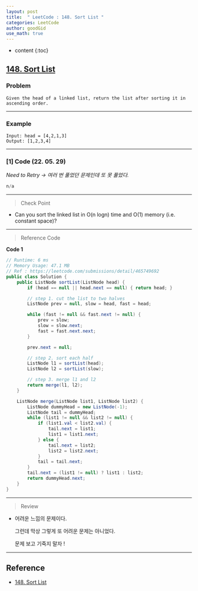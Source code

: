 ```yaml
---
layout: post
title:  " LeetCode : 148. Sort List "
categories: LeetCode
author: goodGid
use_math: true
---
```

* content
{:toc}

## [148. Sort List](https://leetcode.com/problems/sort-list)

### Problem

```
Given the head of a linked list, return the list after sorting it in ascending order.
```


---

### Example

```
Input: head = [4,2,1,3]
Output: [1,2,3,4]
```

---

### [1] Code (22. 05. 29)

*Need to Retry -> 여러 번 풀었던 문제인데 또 못 풀었다.*

``` java
n/a
```

---

> Check Point

* Can you sort the linked list in O(n logn) time and O(1) memory (i.e. constant space)?

---

> Reference Code

**Code 1**

``` java
// Runtime: 6 ms
// Memory Usage: 47.1 MB
// Ref : https://leetcode.com/submissions/detail/465749692
public class Solution {
    public ListNode sortList(ListNode head) {
        if (head == null || head.next == null) { return head; }

        // step 1. cut the list to two halves
        ListNode prev = null, slow = head, fast = head;

        while (fast != null && fast.next != null) {
            prev = slow;
            slow = slow.next;
            fast = fast.next.next;
        }

        prev.next = null;

        // step 2. sort each half
        ListNode l1 = sortList(head);
        ListNode l2 = sortList(slow);

        // step 3. merge l1 and l2
        return merge(l1, l2);
    }

    ListNode merge(ListNode list1, ListNode list2) {
        ListNode dummyHead = new ListNode(-1);
        ListNode tail = dummyHead;
        while (list1 != null && list2 != null) {
            if (list1.val < list2.val) {
                tail.next = list1;
                list1 = list1.next;
            } else {
                tail.next = list2;
                list2 = list2.next;
            }
            tail = tail.next;
        }
        tail.next = (list1 != null) ? list1 : list2;
        return dummyHead.next;
    }
}

```

---

> Review

* 어려운 느낌의 문제이다.

  그런데 막상 그렇게 또 어려운 문제는 아니었다.

  문제 보고 기죽지 말자 !

---

## Reference

* [148. Sort List](https://leetcode.com/problems/sort-list)